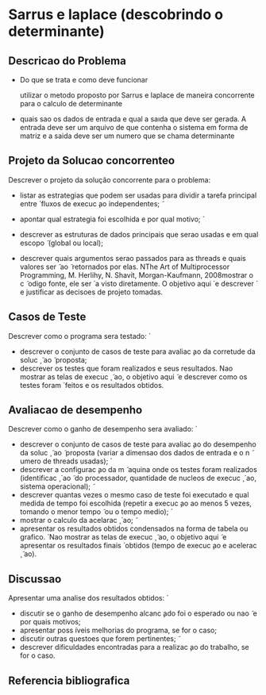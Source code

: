 # Sarrus e laplace (descobrindo o determinante)

## Descricao do Problema
*  Do que se trata e como deve funcionar
    
    utilizar o metodo proposto por Sarrus e laplace de maneira concorrente
    para o calculo de determinante

* quais sao os dados de entrada e qual a saıda que deve ser gerada.
    A entrada deve ser um arquivo de que contenha o sistema em forma de 
    matriz e a saida deve ser um numero que se chama determinante 

## Projeto da Solucao concorrenteo

Descrever o projeto da solução concorrente para o problema:

* listar as estrategias que podem ser usadas para dividir a tarefa principal entre  ́
 fluxos de execuc ̧ao independentes;  ̃

* apontar qual estrategia foi escolhida e por qual motivo;  ́

* descrever as estruturas de dados principais que serao usadas e em qual escopo  ̃
(global ou local);

* descrever quais argumentos serao passados para as threads e quais valores ser  ̃ ao ̃
retornados por elas.
NThe Art of Multiprocessor Programming, M. Herlihy, N. Shavit, Morgan-Kaufmann, 2008mostrar o c  ̃ odigo fonte, ele ser  ́ a visto diretamente. O objetivo aqui  ́ e descrever  ́
e justificar as decisoes de projeto tomadas.

## Casos de Teste
Descrever como o programa sera testado:  ́
* descrever o conjunto de casos de teste para avaliac ̧ao da corretude da soluc ̧  ̃ ao ̃
proposta;
* descrever os testes que foram realizados e seus resultados.
Nao mostrar as telas de execuc ̧  ̃ ao, o objetivo aqui  ̃ e descrever como os testes foram  ́
feitos e os resultados obtidos.
## Avaliacao de desempenho
Descrever como o ganho de desempenho sera avaliado:  ́
* descrever o conjunto de casos de teste para avaliac ̧ao do desempenho da soluc ̧  ̃ ao ̃
proposta (variar a dimensao dos dados de entrada e o n  ̃ umero de threads usadas);  ́
* descrever a configurac ̧ao da m  ̃ aquina onde os testes foram realizados (identificac ̧  ́ ao ̃
do processador, quantidade de nucleos de execuc ̧  ́ ao, sistema operacional);  ̃
* descrever quantas vezes o mesmo caso de teste foi executado e qual medida de
tempo foi escolhida (repetir a execuc ̧ao ao menos 5 vezes, tomando o menor tempo  ̃
ou o tempo medio);  ́
* mostrar o calculo da acelarac ̧  ́ ao;  ̃
* apresentar os resultados obtidos condensados na forma de tabela ou grafico.  ́
Nao mostrar as telas de execuc ̧  ̃ ao, o objetivo aqui  ̃ e apresentar os resultados finais  ́
obtidos (tempo de execuc ̧ao e acelerac ̧  ̃ ao).
## Discussao
Apresentar uma analise dos resultados obtidos:  ́
* discutir se o ganho de desempenho alcanc ̧ado foi o esperado ou nao ̃ e por quais
motivos;
* apresentar poss ́ıveis melhorias do programa, se for o caso;
* discutir outras questoes que forem pertinentes;  ̃
* descrever dificuldades encontradas para a realizac ̧ao do trabalho, se for o caso.
## Referencia bibliografica

